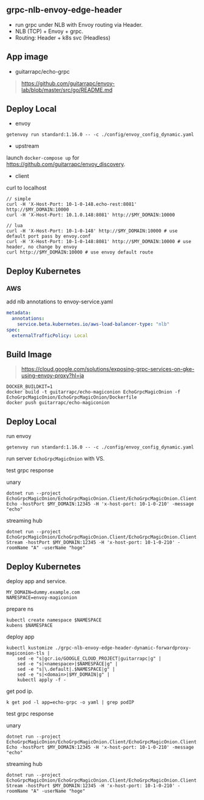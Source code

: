 ## grpc-nlb-envoy-edge-header

* run grpc under NLB with Envoy routing via Header.
* NLB (TCP) + Envoy + grpc.
* Routing: Header + k8s svc (Headless)

## App image

* guitarrapc/echo-grpc

> https://github.com/guitarrapc/envoy-lab/blob/master/src/go/README.md


## Deploy Local

* envoy

```shell
getenvoy run standard:1.16.0 -- -c ./config/envoy_config_dynamic.yaml
```

* upstream

launch `docker-compose up` for https://github.com/guitarrapc/envoy_discovery.

* client

curl to localhost

```shell
// simple
curl -H 'X-Host-Port: 10-1-0-148.echo-rest:8081' http://$MY_DOMAIN:10000
curl -H 'X-Host-Port: 10.1.0.148:8081' http://$MY_DOMAIN:10000

// lua
curl -H 'X-Host-Port: 10-1-0-148' http://$MY_DOMAIN:10000 # use default port pass by envoy.conf
curl -H 'X-Host-Port: 10-1-0-148:8081' http://$MY_DOMAIN:10000 # use header, no change by envoy
curl http://$MY_DOMAIN:10000 # use envoy default route
```

## Deploy Kubernetes

### AWS

add nlb annotations to envoy-service.yaml

```yaml
metadata:
  annotations:
    service.beta.kubernetes.io/aws-load-balancer-type: "nlb"
spec:
  externalTrafficPolicy: Local
```

## Build Image

> https://cloud.google.com/solutions/exposing-grpc-services-on-gke-using-envoy-proxy?hl=ja

```shell
DOCKER_BUILDKIT=1
docker build -t guitarrapc/echo-magiconion EchoGrpcMagicOnion -f EchoGrpcMagicOnion/EchoGrpcMagicOnion/Dockerfile
docker push guitarrapc/echo-magiconion
```

## Deploy Local

run envoy

```shell
getenvoy run standard:1.16.0 -- -c ./config/envoy_config_dynamic.yaml
```

run server `EchoGrpcMagicOnion` with VS.

test grpc response

unary
```shell
dotnet run --project EchoGrpcMagicOnion/EchoGrpcMagicOnion.Client/EchoGrpcMagicOnion.Client.csproj Echo -hostPort $MY_DOMAIN:12345 -H 'x-host-port: 10-1-0-210' -message "echo"
```

streaming hub

```shell
dotnet run --project EchoGrpcMagicOnion/EchoGrpcMagicOnion.Client/EchoGrpcMagicOnion.Client.csproj Stream -hostPort $MY_DOMAIN:12345 -H 'x-host-port: 10-1-0-210' -roomName "A" -userName "hoge"
```


## Deploy Kubernetes

deploy app and service.

```shell
MY_DOMAIN=dummy.example.com
NAMESPACE=envoy-magiconion
```

prepare ns

```shell
kubectl create namespace $NAMESPACE
kubens $NAMESPACE
```

deploy app
```shell
kubectl kustomize ./grpc-nlb-envoy-edge-header-dynamic-forwardproxy-magiconion-tls |
    sed -e "s|gcr.io/GOOGLE_CLOUD_PROJECT|guitarrapc|g" |
    sed -e "s|<namespace>|$NAMESPACE|g" |
    sed -e "s|\.default|.$NAMESPACE|g" |
    sed -e "s|<domain>|$MY_DOMAIN|g" |
    kubectl apply -f -
```

get pod ip.
```shell
k get pod -l app=echo-grpc -o yaml | grep podIP
```

test grpc response

unary
```shell
dotnet run --project EchoGrpcMagicOnion/EchoGrpcMagicOnion.Client/EchoGrpcMagicOnion.Client.csproj Echo -hostPort $MY_DOMAIN:12345 -H 'x-host-port: 10-1-0-210' -message "echo"
```

streaming hub

```shell
dotnet run --project EchoGrpcMagicOnion/EchoGrpcMagicOnion.Client/EchoGrpcMagicOnion.Client.csproj Stream -hostPort $MY_DOMAIN:12345 -H 'x-host-port: 10-1-0-210' -roomName "A" -userName "hoge"
```
